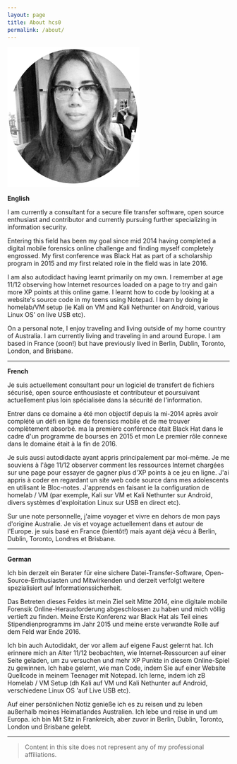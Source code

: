 ```yaml
---
layout: page
title: About hcs0
permalink: /about/
---
```


![Author](/assets/images/author.png)

**English**

I am currently a consultant for a secure file transfer software, open source
enthusiast and contributor and currently pursuing further specializing in
information security.

Entering this field has been my goal since mid 2014 having completed a digital
mobile forensics online challenge and finding myself completely engrossed. My
first conference was Black Hat as part of a scholarship program in 2015 and my
first related role in the field was in late 2016.

I am also autodidact having learnt primarily on my own. I remember at age
11/12 observing how Internet resources loaded on a page to try and gain more XP
points at this online game. I learnt how to code by looking at a website's
source code in my teens using Notepad.  I learn by doing ie homelab/VM setup
(ie Kali on VM and Kali Nethunter on Android, various Linux OS' on live USB
etc).

On a personal note, I enjoy traveling and living outside of my home country of
Australia. I am currently living and traveling in and around Europe.  I am
based in France (soon!) but have previously lived in Berlin, Dublin, Toronto,
London, and Brisbane.

---------

**French**

Je suis actuellement consultant pour un logiciel de transfert de fichiers sécurisé, open source
enthousiaste et contributeur et poursuivant actuellement plus loin spécialisée dans
la sécurité de l'information.

Entrer dans ce domaine a été mon objectif depuis la mi-2014 après avoir complété un
défi en ligne de forensics mobile et de me trouver complètement absorbé. ma
la première conférence était Black Hat dans le cadre d'un programme de bourses en 2015 et mon
Le premier rôle connexe dans le domaine était à la fin de 2016.

Je suis aussi autodidacte ayant appris principalement par moi-même. Je me souviens à l'âge
11/12 observer comment les ressources Internet chargées sur une page pour essayer de gagner plus d'XP
points à ce jeu en ligne. J'ai appris à coder en regardant un site web
code source dans mes adolescents en utilisant le Bloc-notes. J'apprends en faisant ie la configuration de homelab / VM
(par exemple, Kali sur VM et Kali Nethunter sur Android, divers systèmes d'exploitation Linux sur USB en direct
etc).

Sur une note personnelle, j'aime voyager et vivre en dehors de mon pays d'origine
Australie. Je vis et voyage actuellement dans et autour de l'Europe. je suis
basé en France (bientôt!) mais ayant déjà vécu à Berlin, Dublin, Toronto,
Londres et Brisbane.

---------

**German**

Ich bin derzeit ein Berater für eine sichere Datei-Transfer-Software, Open-Source-Enthusiasten und Mitwirkenden und derzeit verfolgt weitere spezialisiert auf Informationssicherheit.

Das Betreten dieses Feldes ist mein Ziel seit Mitte 2014, eine digitale mobile Forensik Online-Herausforderung abgeschlossen zu haben und mich völlig vertieft zu finden. Meine
Erste Konferenz war Black Hat als Teil eines Stipendienprogramms im Jahr 2015 und meine erste verwandte Rolle auf dem Feld war Ende 2016.

Ich bin auch Autodidakt, der vor allem auf eigene Faust gelernt hat. Ich erinnere mich an Alter 11/12 beobachten, wie Internet-Ressourcen auf einer Seite geladen, um zu versuchen und mehr XP Punkte in diesem Online-Spiel zu gewinnen. Ich habe gelernt, wie man Code, indem Sie auf einer Website Quellcode in meinem Teenager mit Notepad. Ich lerne, indem ich zB Homelab / VM Setup (dh Kali auf VM und Kali Nethunter auf Android, verschiedene Linux OS 'auf Live USB
etc).

Auf einer persönlichen Notiz genieße ich es zu reisen und zu leben außerhalb meines Heimatlandes Australien. Ich lebe und reise in und um Europa. ich bin
Mit Sitz in Frankreich, aber zuvor in Berlin, Dublin, Toronto, London und Brisbane gelebt.

---------

> Content in this site does not represent any of my professional affiliations.
